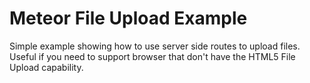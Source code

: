 
# Meteor File Upload Example

Simple example showing how to use server side routes to upload files. Useful if you
need to support browser that don't have the HTML5 File Upload capability.